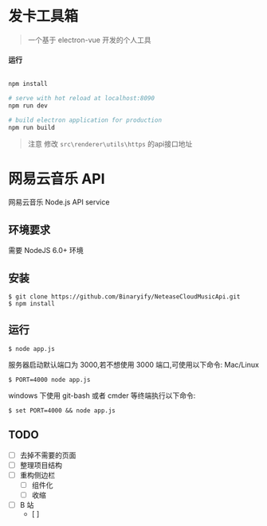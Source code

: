 # 发卡工具箱

> 一个基于 electron-vue 开发的个人工具


#### 运行

``` bash

npm install

# serve with hot reload at localhost:8090
npm run dev

# build electron application for production
npm run build

```
>注意 修改 `src\renderer\utils\https` 的api接口地址

# 网易云音乐 API

网易云音乐 Node.js API service

## 环境要求

需要 NodeJS 6.0+ 环境

## 安装

```shell
$ git clone https://github.com/Binaryify/NeteaseCloudMusicApi.git
$ npm install
```

## 运行

```shell
$ node app.js
```

服务器启动默认端口为 3000,若不想使用 3000 端口,可使用以下命令: Mac/Linux

```shell
$ PORT=4000 node app.js
```

windows 下使用 git-bash 或者 cmder 等终端执行以下命令:

```shell
$ set PORT=4000 && node app.js
```

## TODO

- [ ] 去掉不需要的页面
- [ ] 整理项目结构
- [ ] 重构侧边栏
    - [ ] 组件化
    - [ ] 收缩
- [ ] B 站
    - [ ] 
